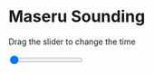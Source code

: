 <h1>Maseru Sounding</h1>
<p>Drag the slider to change the time</p>

<div class="slidecontainer">
<input oninput='setImage(this)' class="slider" type="range" min="0" max="6" value="0" step="1" />
<img id='img'/>
</div>

<script>
var img = document.getElementById('img');
var img_array = ['/assets/images/skwt/skd_maseru_wrfout_d01_2020-04-17_12:00:00.png',
'/assets/images/skwt/skd_maseru_wrfout_d01_2020-04-17_18:00:00.png',
'/assets/images/skwt/skd_maseru_wrfout_d01_2020-04-18_00:00:00.png',
'/assets/images/skwt/skd_maseru_wrfout_d01_2020-04-18_06:00:00.png',
'/assets/images/skwt/skd_maseru_wrfout_d01_2020-04-18_12:00:00.png',
'/assets/images/skwt/skd_maseru_wrfout_d01_2020-04-18_18:00:00.png',];
function setImage(obj)
{
        var value = obj.value;
        img.src = img_array[value];

}
</script>
